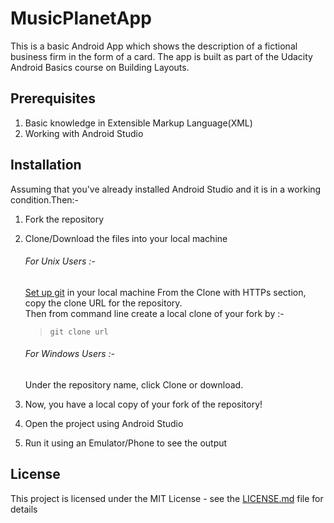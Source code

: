 # MusicPlanetApp
This is a basic Android App which shows the description of a fictional business firm in the form of a card. The app is built as part of the Udacity Android Basics course on Building Layouts.

## Prerequisites
1) Basic knowledge in Extensible Markup Language(XML)
2) Working with Android Studio

## Installation
Assuming that you've already installed Android Studio and it is in a working condition.Then:-    
1) Fork the repository

2) Clone/Download the files into your local machine  
   ###### For Unix Users :-  
   [Set up git](https://help.github.com/articles/set-up-git/) in your local machine
   From the Clone with HTTPs section, copy the clone URL for the repository.  
   Then from command line create a local clone of your fork by :-  
   > `git clone url`  
   ###### For Windows Users :-  
   Under the repository name, click Clone or download.
   
3) Now, you have a local copy of your fork of the repository!
4) Open the project using Android Studio
5) Run it using an Emulator/Phone to see the output  

## License  
This project is licensed under the MIT License - see the [LICENSE.md](https://github.com/yedhink/MusicPlanetApp/blob/master/LICENSE) file for details
